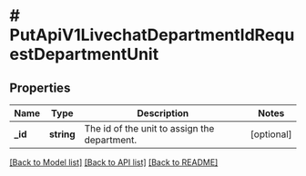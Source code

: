 # # PutApiV1LivechatDepartmentIdRequestDepartmentUnit

## Properties

Name | Type | Description | Notes
------------ | ------------- | ------------- | -------------
**_id** | **string** | The id of the unit to assign the department. | [optional]

[[Back to Model list]](../../README.md#models) [[Back to API list]](../../README.md#endpoints) [[Back to README]](../../README.md)

